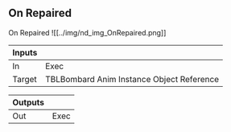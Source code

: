 ## On Repaired
On Repaired
![[../img/nd_img_OnRepaired.png]]

|Inputs||
|--|--|
| In | Exec |
| Target | TBLBombard Anim Instance Object Reference |

|Outputs||
|--|--|
| Out | Exec |
